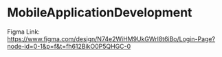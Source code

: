 # MobileApplicationDevelopment

Figma Link: https://www.figma.com/design/N74e2WiHM9UkGWrl8t6iBo/Login-Page?node-id=0-1&p=f&t=fh612BikO0P5QHGC-0
